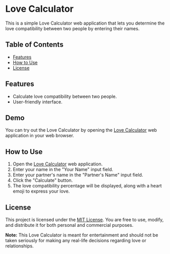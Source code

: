# Love Calculator

This is a simple Love Calculator web application that lets you determine the love compatibility between two people by entering their names.

## Table of Contents
- [Features](#features)
- [How to Use](#how-to-use)
- [License](#license)

## Features

- Calculate love compatibility between two people.
- User-friendly interface.

## Demo

You can try out the Love Calculator by opening the [Love Calculator](#) web application in your web browser.

## How to Use

1. Open the [Love Calculator](#) web application.
2. Enter your name in the "Your Name" input field.
3. Enter your partner's name in the "Partner's Name" input field.
4. Click the "Calculate" button.
5. The love compatibility percentage will be displayed, along with a heart emoji to express your love.


## License

This project is licensed under the [MIT License](LICENSE). You are free to use, modify, and distribute it for both personal and commercial purposes.

**Note:** This Love Calculator is meant for entertainment and should not be taken seriously for making any real-life decisions regarding love or relationships.
